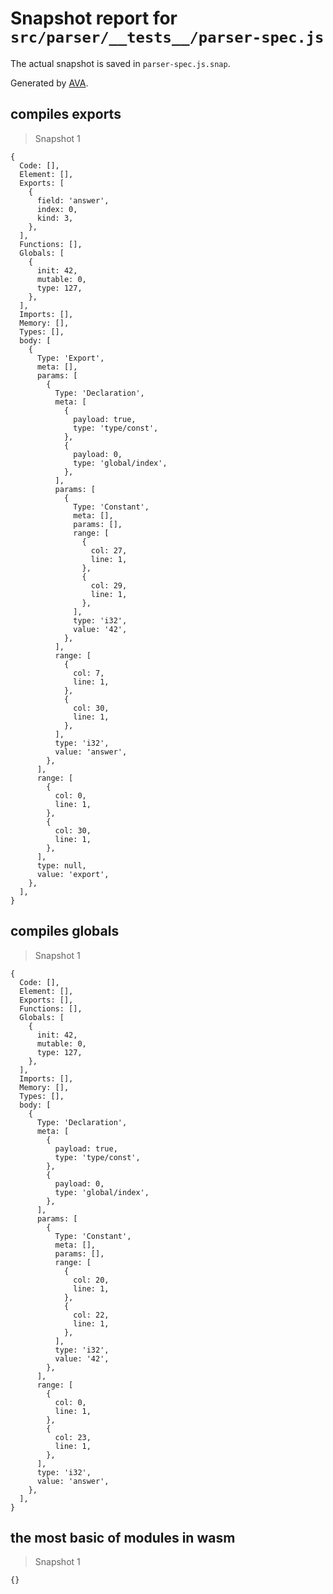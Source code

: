 # Snapshot report for `src/parser/__tests__/parser-spec.js`

The actual snapshot is saved in `parser-spec.js.snap`.

Generated by [AVA](https://ava.li).

## compiles exports

> Snapshot 1

    {
      Code: [],
      Element: [],
      Exports: [
        {
          field: 'answer',
          index: 0,
          kind: 3,
        },
      ],
      Functions: [],
      Globals: [
        {
          init: 42,
          mutable: 0,
          type: 127,
        },
      ],
      Imports: [],
      Memory: [],
      Types: [],
      body: [
        {
          Type: 'Export',
          meta: [],
          params: [
            {
              Type: 'Declaration',
              meta: [
                {
                  payload: true,
                  type: 'type/const',
                },
                {
                  payload: 0,
                  type: 'global/index',
                },
              ],
              params: [
                {
                  Type: 'Constant',
                  meta: [],
                  params: [],
                  range: [
                    {
                      col: 27,
                      line: 1,
                    },
                    {
                      col: 29,
                      line: 1,
                    },
                  ],
                  type: 'i32',
                  value: '42',
                },
              ],
              range: [
                {
                  col: 7,
                  line: 1,
                },
                {
                  col: 30,
                  line: 1,
                },
              ],
              type: 'i32',
              value: 'answer',
            },
          ],
          range: [
            {
              col: 0,
              line: 1,
            },
            {
              col: 30,
              line: 1,
            },
          ],
          type: null,
          value: 'export',
        },
      ],
    }

## compiles globals

> Snapshot 1

    {
      Code: [],
      Element: [],
      Exports: [],
      Functions: [],
      Globals: [
        {
          init: 42,
          mutable: 0,
          type: 127,
        },
      ],
      Imports: [],
      Memory: [],
      Types: [],
      body: [
        {
          Type: 'Declaration',
          meta: [
            {
              payload: true,
              type: 'type/const',
            },
            {
              payload: 0,
              type: 'global/index',
            },
          ],
          params: [
            {
              Type: 'Constant',
              meta: [],
              params: [],
              range: [
                {
                  col: 20,
                  line: 1,
                },
                {
                  col: 22,
                  line: 1,
                },
              ],
              type: 'i32',
              value: '42',
            },
          ],
          range: [
            {
              col: 0,
              line: 1,
            },
            {
              col: 23,
              line: 1,
            },
          ],
          type: 'i32',
          value: 'answer',
        },
      ],
    }

## the most basic of modules in wasm

> Snapshot 1

    {}
